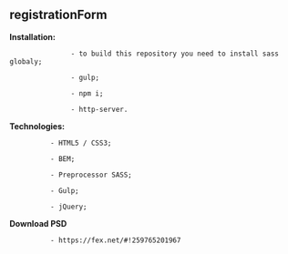 ## registrationForm

**Installation:**

                   - to build this repository you need to install sass globaly;

                   - gulp;

                   - npm i;

                   - http-server.

**Technologies:**

              - HTML5 / CSS3;

              - BEM;

              - Preprocessor SASS;

              - Gulp;

              - jQuery;

**Download PSD**

              - https://fex.net/#!259765201967
